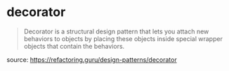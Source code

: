 # decorator
> Decorator is a structural design pattern that lets you attach new behaviors to objects by placing these objects inside special wrapper objects that contain the behaviors.

source: https://refactoring.guru/design-patterns/decorator
